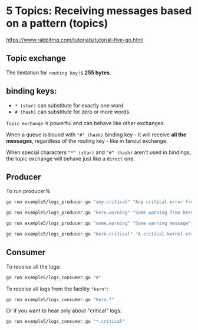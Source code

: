 # 5 Topics: Receiving messages based on a pattern (topics)

https://www.rabbitmq.com/tutorials/tutorial-five-go.html


## Topic exchange

The limitation for `routing key` is **255 bytes**.

## binding keys:

- `* (star)` can substitute for exactly one word.
- `# (hash)` can substitute for zero or more words.

`Topic exchange` is powerful and can behave like other exchanges.

When a queue is bound with `"#" (hash)` binding key - it will receive **all the messages**, regardless of the routing key - like in fanout exchange.

When special characters `"*" (star)` and `"#" (hash)` aren't used in bindings, the topic exchange will behave just like a `direct` one.

## Producer

To run producer%

```bash
go run example5/logs_producer.go "any.critical" "Any critical error from any channel"
```

```bash
go run example5/logs_producer.go "kern.warning" "Some warning from kernel"
```

```bash
go run example5/logs_producer.go "some.warning" "Some warning message"
```

```bash
go run example5/logs_producer.go "kern.critical" "A critical kernel error"
```
## Consumer

To receive all the logs:

```bash
go run example5/logs_consumer.go "#"
```

To receive all logs from the facility `"kern"`:

```bash
go run example5/logs_consumer.go "kern.*"
```

Or if you want to hear only about "critical" logs:

```bash
go run example5/logs_consumer.go "*.critical"
```